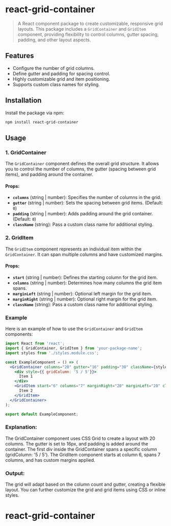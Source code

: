 # react-grid-container 
> A React component package to create customizable, responsive grid layouts. This package includes a `GridContainer` and `GridItem` component, providing flexibility to control columns, gutter spacing, padding, and other layout aspects.

## Features
- Configure the number of grid columns.
- Define gutter and padding for spacing control.
- Highly customizable grid and item positioning.
- Supports custom class names for styling.

## Installation

Install the package via npm:
```bash
npm install react-grid-container
```
## Usage

### 1. GridContainer

The `GridContainer` component defines the overall grid structure. It allows you to control the number of columns, the gutter (spacing between grid items), and padding around the container.

#### Props:
- **`columns`** (string | number): Specifies the number of columns in the grid. 
- **`gutter`** (string | number): Sets the spacing between grid items. (Default: `0`)
- **`padding`** (string | number): Adds padding around the grid container. (Default: `0`)
- **`className`** (string): Pass a custom class name for additional styling.

### 2. GridItem

The `GridItem` component represents an individual item within the `GridContainer`. It can span multiple columns and have customized margins.

#### Props:
- **`start`** (string | number): Defines the starting column for the grid item.
- **`columns`** (string | number): Determines how many columns the grid item spans.
- **`marginLeft`** (string | number): Optional left margin for the grid item.
- **`marginRight`** (string | number): Optional right margin for the grid item.
- **`className`** (string): Pass a custom class name for additional styling.

### Example

Here is an example of how to use the `GridContainer` and `GridItem` components:

```jsx
import React from 'react';
import { GridContainer, GridItem } from 'your-package-name';
import styles from './styles.module.css';

const ExampleComponent = () => (
  <GridContainer columns="20" gutter="16" padding="30" className={styles.gridContainer}>
    <div style={{ gridColumn: '5 / 5'}}>
      Item 1
    </div>
    <GridItem start="6" columns="7" marginRight="20" marginLeft="20" className={styles.gridItem}>
      Item 2
    </GridItem>
  </GridContainer>
);

export default ExampleComponent;
```
### Explanation:
The GridContainer component uses CSS Grid to create a layout with 20 columns.
The gutter is set to 16px, and padding is added around the container.
The first div inside the GridContainer spans a specific column (gridColumn: '5 / 5').
The GridItem component starts at column 6, spans 7 columns, and has custom margins applied.
### Output:
The grid will adapt based on the column count and gutter, creating a flexible layout.
You can further customize the grid and grid items using CSS or inline styles.
# react-grid-container
